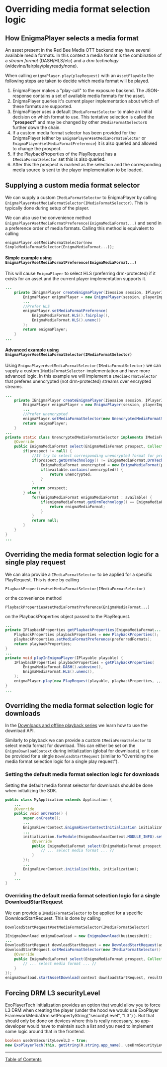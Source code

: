 # Overriding media format selection logic
## How EnigmaPlayer selects a media format

An asset present in the Red Bee Media OTT backend may have several available media formats. In this context
a media format is the combination of a *stream format* (DASH/HLS/etc) and a *drm technology* (widevine/fairplay/playready/none).

When calling `enigmaPlayer.play(playRequest)` with an `AssetPlayable` the following steps are taken
to decide which media format will be played.
1. EnigmaPlayer makes a "play-call" to the exposure backend. The JSON-response contains a set of
available media formats for the asset.
1. EnigmaPlayer queries it's current player implementation about which of these formats are supported.
1. EnigmaPlayer uses a default `IMediaFormatSelector` to make an initial decision on which format to use.
This tentative selection is called the **"prospect"** and may be changed by other `IMediaFormatSelector`s
further down the chain.
1. If a custom media format selector has been provided for the EnigmaPlayer
(either by `EnigmaPlayer#setMediaFormatSelector` or `EnigmaPlayer#setMediaFormatPreference`) it is also
queried and allowed to change the prospect.
1. If the PlaybackProperties of the PlayRequest has a `IMediaFormatSelector` set this is also queried.
1. After this the prospect is marked as the selection and the corresponding media source is sent to
the player implementation to be loaded.

## Supplying a custom media format selector

We can supply a custom `IMediaFormatSelector` to EnigmaPlayer by
calling `EnigmaPlayer#setMediaFormatSelector(IMediaFormatSelector)`. This is typically done during setup of the player.

We can also use the convenience method `EnigmaPlayer#setMediaFormatPreference(EnigmaMediaFormat...)`
and send in a preference order of media formats. Calling this method is equivalent to calling
```
enigmaPlayer.setMediaFormatSelector(new SimpleMediaFormatSelector(EnigmaMediaFormat...));
```

#### Simple example using `EnigmaPlayer#setMediaFormatPreference(EnigmaMediaFormat...)`

This will cause `EnigmaPlayer` to select HLS (preferring drm-protected) if it exists for an asset
and the current player implementation supports it.

```java
...
    private IEnigmaPlayer createEnigmaPlayer(ISession session, IPlayerImplementation playerImplementation) {
        EnigmaPlayer enigmaPlayer = new EnigmaPlayer(session, playerImplementation);
        ...
        //Prefer HLS
        enigmaPlayer.setMediaFormatPreference(
            EnigmaMediaFormat.HLS().fairplay(),
            EnigmaMediaFormat.HLS().unenc()
        );
        return enigmaPlayer;
    }
...
```

#### Advanced example using `EnigmaPlayer#setMediaFormatSelector(IMediaFormatSelector)`

Using `EnigmaPlayer#setMediaFormatSelector(IMediaFormatSelector)` we can supply a custom
`IMediaFormatSelector`-implementation and have more advanced logic. In this example we will
implement a `IMediaFormatSelector` that preferes unencrypted (not drm-protected) streams over
encrypted streams.

```java
...
    private IEnigmaPlayer createEnigmaPlayer(ISession session, IPlayerImplementation playerImplementation) {
        EnigmaPlayer enigmaPlayer = new EnigmaPlayer(session, playerImplementation);
        ...
        //Prefer unencrypted
        enigmaPlayer.setMediaFormatSelector(new UnencryptedMediaFormatSelector());
        return enigmaPlayer;
    }
...
private static class UnencryptedMediaFormatSelector implements IMediaFormatSelector {
    @Override
    public EnigmaMediaFormat select(EnigmaMediaFormat prospect, Collection<EnigmaMediaFormat> available) {
        if(prospect != null) {
            //If try to select corresponding unencrypted format for prospect
            if(prospect.getDrmTechnology() != EnigmaMediaFormat.DrmTechnology.NONE) {
                EnigmaMediaFormat unencrypted = new EnigmaMediaFormat(prospect.getStreamFormat(), EnigmaMediaFormat.DrmTechnology.NONE);
                if(available.contains(unencrypted)) {
                    return unencrypted;
                }
            }
            return prospect;
        } else {
            for(EnigmaMediaFormat enigmaMediaFormat : available) {
                if(enigmaMediaFormat.getDrmTechnology() == EnigmaMediaFormat.DrmTechnology.NONE) {
                    return enigmaMediaFormat;
                }
            }
            return null;
        }
    }
}
...
```

## Overriding the media format selection logic for a single play request

We can also provide a `IMediaFormatSelector` to be applied for a specific PlayRequest. This is
done by calling

`PlaybackProperties#setMediaFormatSelector(IMediaFormatSelector)`

or the convenience method

`PlaybackProperties#setMediaFormatPreference(EnigmaMediaFormat...)`

on the PlaybackProperties object passed to the PlayRequest.

```java
...
private IPlaybackProperties getPlaybackProperties(EnigmaMediaFormat... preferredFormats) {
    PlaybackProperties playbackProperties = new PlaybackProperties();
    playbackProperties.setMediaFormatPreference(preferredFormats);
    return playbackProperties;
}
...
private void playInEnigmaPlayer(IPlayable playable) {
    IPlaybackProperties playbackProperties = getPlaybackProperties(
        EnigmaMediaFormat.DASH().widevine(),
        EnigmaMediaFormat.HLS().unenc(),
    );
    enigmaPlayer.play(new PlayRequest(playable, playbackProperties, ,,,));
}
...
```

## Overriding the media format selection logic for downloads

In the [Downloads and offline playback series](../index.md#downloads-and-offline-playback-series) we learn how to use the download API.

Similarly to playback we can provide a custom `IMediaFormatSelector` to select media format for
download. This can either be set on the `EnigmaDownloadContext` during initialization
(global for downloads), or it can be provided for a single `DownloadStartRequest` (similar to
"Overriding the media format selection logic for a single play request").

### Setting the default media format selection logic for downloads

Setting the default media format selector for downloads should be done when initializing the SDK.

```java
public class MyApplication extends Application {
    ...
    @Override
    public void onCreate() {
        super.onCreate();
        ...
        EnigmaRiverContext.EnigmaRiverContextInitialization initialization = new EnigmaRiverContext.EnigmaRiverContextInitialization(exposureBaseUrl);
        ...
        initialization.forModule(EnigmaDownloadContext.MODULE_INFO).setDefaultDownloadFormatSelector(new IMediaFormatSelector() {
            @Override
            public EnigmaMediaFormat select(EnigmaMediaFormat prospect, Collection<EnigmaMediaFormat> available) {
                // ... select media format ... //
            }
        });
        ...
        EnigmaRiverContext.initialize(this, initialization);
    }
    ...
}
```

### Overriding the default media format selection logic for a single DownloadStartRequest

We can provide a `IMediaFormatSelector` to be applied for a specific DownloadStartRequest. This is
done by calling

`DownloadStartRequest#setMediaFormatSelector(IMediaFormatSelector)`

```java
IEnigmaDownload enigmaDownload = new EnigmaDownload(businessUnit);
...
DownloadStartRequest downloadStartRequest = new DownloadStartRequest(assetId, session);
downloadStartRequest.setMediaFormatSelector(new IMediaFormatSelector() {
    @Override
    public EnigmaMediaFormat select(EnigmaMediaFormat prospect, Collection<EnigmaMediaFormat> available) {
        // ... select media format ... //
    }
});
enigmaDownload.startAssetDownload(context downloadStartRequest, resultHandler);
```

## Forcing DRM L3 securityLevel

ExoPlayerTech initialization provides an option that would allow you to force L3 DRM when creating the player (under the hood we would use ExoPlayer FrameworkMediaDrm setPropertyString("securityLevel", "L3") ). 
But that should only be done on devices where this is really necessary, so app-developer would have to maintain such a list and you need to implement some logic around that in the frontend.


```java
boolean useDrmSecurityLevelL3 = true;
new ExoPlayerTech(this, getString(R.string.app_name), useDrmSecurityLevelL3)

```


___
[Table of Contents](../index.md)<br/>
